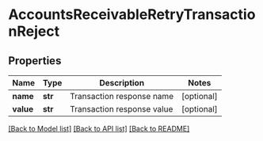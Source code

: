 # AccountsReceivableRetryTransactionReject

## Properties
Name | Type | Description | Notes
------------ | ------------- | ------------- | -------------
**name** | **str** | Transaction response name | [optional] 
**value** | **str** | Transaction response value | [optional] 

[[Back to Model list]](../README.md#documentation-for-models) [[Back to API list]](../README.md#documentation-for-api-endpoints) [[Back to README]](../README.md)



